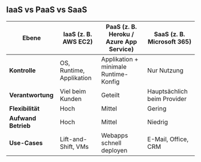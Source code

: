 ## IaaS vs PaaS vs SaaS

| Ebene               | IaaS (z. B. AWS EC2)       | PaaS (z. B. Heroku / Azure App Service) | SaaS (z. B. Microsoft 365)   |
|---------------------|----------------------------|------------------------------------------|------------------------------|
| **Kontrolle**       | OS, Runtime, Applikation   | Applikation + minimale Runtime-Konfig     | Nur Nutzung                  |
| **Verantwortung**   | Viel beim Kunden           | Geteilt                                   | Hauptsächlich beim Provider  |
| **Flexibilität**    | Hoch                       | Mittel                                   | Gering                       |
| **Aufwand Betrieb** | Hoch                       | Mittel                                   | Niedrig                      |
| **Use-Cases**       | Lift-and-Shift, VMs        | Webapps schnell deployen                  | E-Mail, Office, CRM          |
